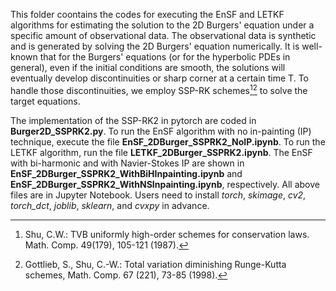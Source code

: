 This folder coontains the codes for executing the EnSF and LETKF algorithms for estimating the solution to the 2D Burgers' equation under a specific amount of observational data.
The observational data is synthetic and is generated by solving the 2D Burgers' equation numerically.
It is well-known that for the Burgers' equations (or for the hyperbolic PDEs in general), even if the initial conditions are smooth, 
the solutions will eventually develop discontinuities or sharp corner at a certain time T. To handle those discontinuities, we employ SSP-RK schemes[^1][^2]
to solve the target equations.  

The implementation of the SSP-RK2 in pytorch are coded in **Burger2D_SSPRK2.py**.
To run the EnSF algorithm with no in-painting (IP) technique, execute the file **EnSF_2DBurger_SSPRK2_NoIP.ipynb**.
To run the LETKF algorithm, run the file **LETKF_2DBurger_SSPRK2.ipynb**.
The EnSF with bi-harmonic and with Navier-Stokes IP are shown in **EnSF_2DBurger_SSPRK2_WithBiHInpainting.ipynb** and **EnSF_2DBurger_SSPRK2_WithNSInpainting.ipynb**, respectively.
All above files are in Jupyter Notebook. Users need to install *torch*, *skimage*, *cv2*, *torch_dct*, *joblib*, *sklearn*, and *cvxpy* in advance.

[^1]: Shu, C.W.: TVB uniformly high-order schemes for conservation laws. Math. Comp. 49(179), 105-121 (1987).  
[^2]: Gottlieb, S., Shu, C.-W.: Total variation diminishing Runge-Kutta schemes, Math. Comp. 67 (221), 73-85 (1998).
